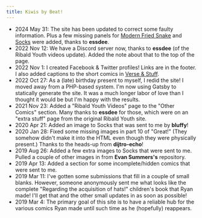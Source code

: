 ```yaml
---
title: Kiwis by Beat!
---
```


- 2024 May 31: The site has been updated to correct some faulty information. Plus a few missing panels for [Modern Fried Snake](/modern-fried-snake) and [Socks](/socks) were added, thanks to **essdee**.
- 2022 Nov 12: We have a Discord server now, thanks to **essdee** (of the Ribald Youth videos update). Added the note about that to the top of the page.
- 2022 Nov 1: I created Facebook & Twitter profiles! Links are in the footer. I also added captions to the short comics in [Verse & Stuff](/verse-and-stuff).
- 2022 Oct 27: As a (late) birthday present to myself, I redid the site! I moved away from a PHP-based system. I'm now using Gatsby to statically generate the site. It was a much longer labor of love than I thought it would be but I'm happy with the results.
- 2021 Nov 23: Added a "Ribald Youth Videos" page to the "Other Comics" section. Many thanks to **essdee** for those, which were on an "extra stuff" page from the original Ribald Youth site.
- 2020 Apr 21: Added an image to Socks that was sent to me by **bluffy**!
- 2020 Jan 28: Fixed some missing images in part 10 of "Great!" (They somehow didn't make it into the HTML even though they were physically present.) Thanks to the heads-up from **dijtro-echo**!
- 2019 Aug 26: Added a few extra images to Socks that were sent to me. Pulled a couple of other images in from **Evan Summers's** repository.
- 2019 Apr 13: Added a section for some incomplete/hidden comics that were sent to me.
- 2019 Mar 11: I've gotten some submissions that fill in a couple of small blanks. However, someone anonymously sent me what looks like the complete "Regarding the acquisition of hats!" children's book that Ryan made! I'll get that and the other small updates in as soon as possible!
- 2019 Mar 4: The primary goal of this site is to have a reliable hub for the various comics Ryan made until such time as he (hopefully) reappears.
